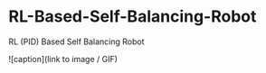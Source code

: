 # RL-Based-Self-Balancing-Robot
RL (PID) Based Self Balancing Robot

![caption](link to image / GIF)
